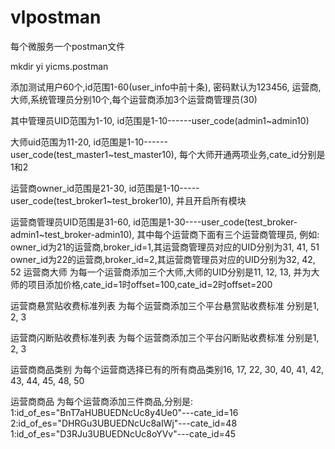 # vlpostman



每个微服务一个postman文件

mkdir yi
yicms.postman


添加测试用户60个,id范围1-60(user_info中前十条), 密码默认为123456, 运营商, 大师,系统管理员分别10个,每个运营商添加3个运营商管理员(30)

其中管理员UID范围为1-10, id范围是1-10------user_code(admin1~admin10)

大师uid范围为11-20, id范围是1-10------user_code(test_master1~test_master10), 每个大师开通两项业务,cate_id分别是1和2

运营商owner_id范围是21-30, id范围是1-10-----user_code(test_broker1~test_broker10), 并且开启所有模块

运营商管理员UID范围是31-60, id范围是1-30----user_code(test_broker-admin1~test_broker-admin10),
	其中每个运营商下面有三个运营商管理员, 例如:
	owner_id为21的运营商,broker_id=1,其运营商管理员对应的UID分别为31, 41, 51 			  
	owner_id为22的运营商,broker_id=2,其运营商管理员对应的UID分别为32, 42, 52
运营商大师 为每一个运营商添加三个大师,大师的UID分别是11, 12, 13, 并为大师的项目添加价格,cate_id=1时offset=100,cate_id=2时offset=200

运营商悬赏贴收费标准列表  为每个运营商添加三个平台悬赏贴收费标准 分别是1, 2, 3

运营商闪断贴收费标准列表  为每个运营商添加三个平台闪断贴收费标准 分别是1, 2, 3

运营商商品类别  为每个运营商选择已有的所有商品类别16, 17, 22, 30, 40, 41, 42, 43, 44, 45, 48, 50
  
运营商商品  为每个运营商添加三件商品,分别是:
        1:id_of_es="BnT7aHUBUEDNcUc8y4Ue0"---cate_id=16 
        2:id_of_es="DHRGu3UBUEDNcUc8aIWj"---cate_id=48 
        1:id_of_es="D3RJu3UBUEDNcUc8oYVv"---cate_id=45 




